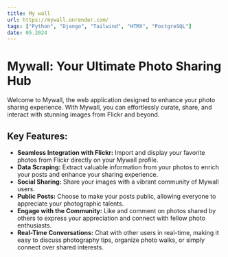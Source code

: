 ```yaml
---
title: My wall
url: https://mywall.onrender.com/
tags: ["Python", "Django", "Tailwind", "HTMX", "PostgreSQL"]
date: 05.2024
---
```


# Mywall: Your Ultimate Photo Sharing Hub

Welcome to Mywall, the web application designed to enhance your photo sharing experience. With Mywall, you can effortlessly curate, share, and interact with stunning images from Flickr and beyond.

## Key Features:

- **Seamless Integration with Flickr:** Import and display your favorite photos from Flickr directly on your Mywall profile.
- **Data Scraping:** Extract valuable information from your photos to enrich your posts and enhance your sharing experience.
- **Social Sharing:** Share your images with a vibrant community of Mywall users.
- **Public Posts:** Choose to make your posts public, allowing everyone to appreciate your photographic talents.
- **Engage with the Community:** Like and comment on photos shared by others to express your appreciation and connect with fellow photo enthusiasts.
- **Real-Time Conversations:** Chat with other users in real-time, making it easy to discuss photography tips, organize photo walks, or simply connect over shared interests.


